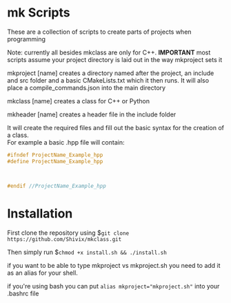 # mk Scripts

These are a collection of scripts to create parts of projects when programming

Note: currently all besides mkclass are only for C++. **IMPORTANT** most scripts assume your project directory is laid out in the way mkproject sets it

mkproject [name] creates a directory named after the project, an include and src folder and a basic CMakeLists.txt which it then runs. It will also place a compile_commands.json into the main directory

mkclass [name] creates a class for C++ or Python

mkheader [name] creates a header file in the include folder

It will create the required files and fill out the basic syntax for the creation of a class.\
For example a basic .hpp file will contain:
```Cpp
#ifndef ProjectName_Example_hpp
#define ProjectName_Example_hpp



#endif //ProjectName_Example_hpp
```

# Installation

First clone the repository using $`git clone https://github.com/Shivix/mkclass.git`

Then simply run $`chmod +x install.sh && ./install.sh`

if you want to be able to type mkproject vs mkproject.sh you need to add it as an alias for your shell.

if you're using bash you can put `alias mkproject="mkproject.sh"` into your .bashrc file

